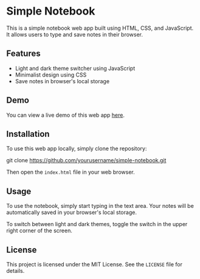 # Simple Notebook

This is a simple notebook web app built using HTML, CSS, and JavaScript. It allows users to type and save notes in their browser.

## Features

- Light and dark theme switcher using JavaScript
- Minimalist design using CSS
- Save notes in browser's local storage

## Demo

You can view a live demo of this web app [here](https://example.com).

## Installation

To use this web app locally, simply clone the repository:

git clone https://github.com/yourusername/simple-notebook.git


Then open the `index.html` file in your web browser.

## Usage

To use the notebook, simply start typing in the text area. Your notes will be automatically saved in your browser's local storage.

To switch between light and dark themes, toggle the switch in the upper right corner of the screen.

## License

This project is licensed under the MIT License. See the `LICENSE` file for details.
